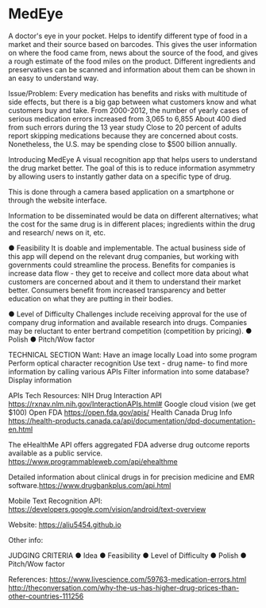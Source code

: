 # MedEye
A doctor's eye in your pocket.
Helps to identify different type of food in a market and their source based on barcodes. This gives the user information on where the food came from, news about the source of the food, and gives a rough estimate of the food miles on the product. Different ingredients and preservatives can be scanned and information about them can be shown in an easy to understand way.

Issue/Problem:
Every medication has benefits and risks with multitude of side effects, but there is a big gap between what customers know and what customers buy and take. From 2000-2012, the number of yearly cases of serious medication errors increased from 3,065 to 6,855 About 400 died from such errors during the 13 year study Close to 20 percent of adults report skipping medications because they are concerned about costs. Nonetheless, the U.S. may be spending close to $500 billion annually.

Introducing MedEye
A visual recognition app that helps users to understand the drug market better. The goal of this is to reduce information asymmetry by allowing users to instantly gather data on a specific type of drug.

This is done through a camera based application on a smartphone or through the website interface.

Information to be disseminated would be data on different alternatives; what the cost for the same drug is in different places; ingredients within the drug and research/ news on it, etc.

● Feasibility It is doable and implementable. The actual business side of this app will depend on the relevant drug companies, but working with governments could streamline the process. Benefits for companies is increase data flow - they get to receive and collect more data about what customers are concerned about and it them to understand their market better. Consumers benefit from increased transparency and better education on what they are putting in their bodies.

● Level of Difficulty Challenges include receiving approval for the use of company drug information and available research into drugs. Companies may be reluctant to enter bertrand competition (competition by pricing). ● Polish ● Pitch/Wow factor

TECHNICAL SECTION
Want: Have an image locally Load into some program Perform optical character recognition Use text - drug name- to find more information by calling various APIs Filter information into some database? Display information

APIs
Tech Resources: NIH Drug Interaction API https://rxnav.nlm.nih.gov/InteractionAPIs.html# Google cloud vision (we get $100) Open FDA https://open.fda.gov/apis/ Health Canada Drug Info https://health-products.canada.ca/api/documentation/dpd-documentation-en.html

The eHealthMe API offers aggregated FDA adverse drug outcome reports available as a public service. https://www.programmableweb.com/api/ehealthme

Detailed information about clinical drugs in for precision medicine and EMR software.https://www.drugbankplus.com/api.html

Mobile Text Recognition API: https://developers.google.com/vision/android/text-overview

Website: https://aliu5454.github.io

Other info:

JUDGING CRITERIA
● Idea ● Feasibility ● Level of Difficulty ● Polish ● Pitch/Wow factor

References:
https://www.livescience.com/59763-medication-errors.html http://theconversation.com/why-the-us-has-higher-drug-prices-than-other-countries-111256
